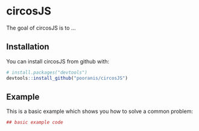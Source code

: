 # circosJS

The goal of circosJS is to ...

## Installation

You can install circosJS from github with:


``` r
# install.packages("devtools")
devtools::install_github("pooranis/circosJS")
```

## Example

This is a basic example which shows you how to solve a common problem:

``` r
## basic example code
```
